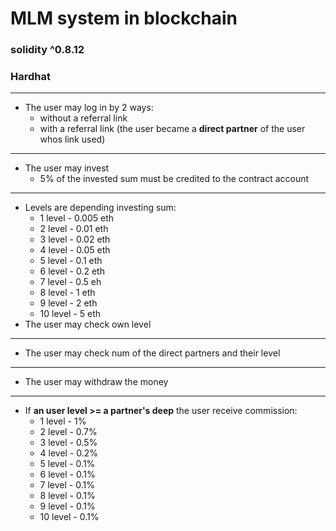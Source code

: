 # MLM system in blockchain

### solidity ^0.8.12
### Hardhat

---
* The user may log in by 2 ways:
    * without a referral link
    * with a referral link (the user became a **direct partner** of the 
    user whos link used)
---
* The user may invest
    * 5% of the invested sum must be credited to the contract account 
---
* Levels are depending investing sum:
    * 1 level - 0.005 eth
    * 2 level - 0.01 eth
    * 3 level - 0.02 eth
    * 4 level - 0.05 eth
    * 5 level - 0.1 eth
    * 6 level - 0.2 eth
    * 7 level - 0.5 eh
    * 8 level - 1 eth
    * 9 level - 2 eth
    * 10 level - 5 eth
* The user may check own level
---
* The user may check num of the direct partners and their level
---
* The user may withdraw the money
---
* If **an user level >= a partner's deep** the user receive commission:
    * 1 level - 1%
    * 2 level - 0.7%
    * 3 level - 0.5%
    * 4 level - 0.2%
    * 5 level - 0.1%
    * 6 level - 0.1%
    * 7 level - 0.1%
    * 8 level - 0.1%
    * 9 level - 0.1%
    * 10 level - 0.1%
